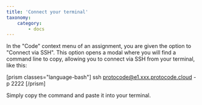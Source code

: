 ```yaml
---
title: 'Connect your terminal'
taxonomy:
    category:
        - docs
---
```


In the "Code" context menu of an assignment, you are given the option to "Connect via SSH". This option opens a modal where you will find a command line to copy, allowing you to connect via SSH from your terminal, like this:

[prism classes="language-bash"]
ssh protocode@e1.xxx.protocode.cloud -p 2222
[/prism]

Simply copy the command and paste it into your terminal.
